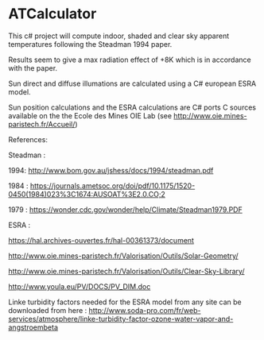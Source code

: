# ATCalculator
This c# project will compute indoor, shaded and clear sky apparent temperatures following the Steadman 1994 paper.

Results seem to give a max radiation effect of +8K which is in accordance with the paper.

Sun direct and diffuse illumations are calculated using a C# european ESRA model.

Sun position calculations and the ESRA calculations are C# ports C sources available on the  the Ecole des Mines OIE Lab (see http://www.oie.mines-paristech.fr/Accueil/)

References:

Steadman :

1994: http://www.bom.gov.au/jshess/docs/1994/steadman.pdf

1984 : https://journals.ametsoc.org/doi/pdf/10.1175/1520-0450(1984)023%3C1674:AUSOAT%3E2.0.CO;2

1979 : https://wonder.cdc.gov/wonder/help/Climate/Steadman1979.PDF

ESRA :

https://hal.archives-ouvertes.fr/hal-00361373/document

http://www.oie.mines-paristech.fr/Valorisation/Outils/Solar-Geometry/

http://www.oie.mines-paristech.fr/Valorisation/Outils/Clear-Sky-Library/

http://www.youla.eu/PV/DOCS/PV_DIM.doc


Linke turbidity factors needed for the ESRA model from any site can be downloaded from here :
http://www.soda-pro.com/fr/web-services/atmosphere/linke-turbidity-factor-ozone-water-vapor-and-angstroembeta


